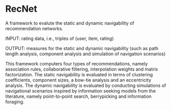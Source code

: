 # RecNet
A framework to evalute the static and dynamic navigability of recommendation networks.

INPUT: rating data, i.e., triples of (user, item, rating)

OUTPUT: measures for the static and dynamic navigability (such as path length analysis, component analysis and simulation of navigation scenarios)

This framework computers four types of recommendations, namely association rules, collaborative filtering, interpolation weights and matrix factorization.
The static navigability is evaluated in terms of clustering coefficients, component sizes, a bow-tie analysis and an eccentricity analysis.
The dynamic navigability is evaluated by conducting simulations of navigational scenarios inspired by information seeking models from the literature, namely point-to-point search, berrypicking and information foraging.
